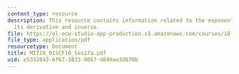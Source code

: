 ```yaml
---
content_type: resource
description: This resource contains information related to the exponential functions,
  its derivative and inverse.
file: https://ol-ocw-studio-app-production.s3.amazonaws.com/courses/18-01sc-single-variable-calculus-fall-2010/e53328426f67383390674849ae3d670b_MIT18_01SCF10_Ses17a.pdf
file_type: application/pdf
resourcetype: Document
title: MIT18_01SCF10_Ses17a.pdf
uid: e5332842-6f67-3833-9067-4849ae3d670b
---
```

